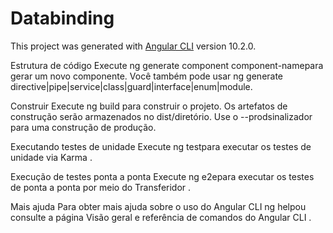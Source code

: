# Databinding

This project was generated with [Angular CLI](https://github.com/angular/angular-cli) version 10.2.0.

Estrutura de código
Execute ng generate component component-namepara gerar um novo componente. Você também pode usar ng generate directive|pipe|service|class|guard|interface|enum|module.

Construir
Execute ng build para construir o projeto. Os artefatos de construção serão armazenados no dist/diretório. Use o --prodsinalizador para uma construção de produção.

Executando testes de unidade
Execute ng testpara executar os testes de unidade via Karma .

Execução de testes ponta a ponta
Execute ng e2epara executar os testes de ponta a ponta por meio do Transferidor .

Mais ajuda
Para obter mais ajuda sobre o uso do Angular CLI ng helpou consulte a página Visão geral e referência de comandos do Angular CLI .
